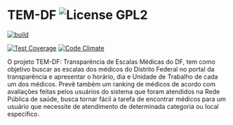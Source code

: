 TEM-DF ![License GPL2](https://go-shields.herokuapp.com/license-GPL2-blue.png)
======
[![build](https://travis-ci.org/ebenezerandrade/TEM-DF.svg?branch=master)](https://travis-ci.org/ebenezerandrade/TEM-DF)

[![Test Coverage](https://codeclimate.com/github/EscalaSaudeDF/TEM-DF/badges/coverage.svg)](https://codeclimate.com/github/EscalaSaudeDF/TEM-DF)  [![Code Climate](https://codeclimate.com/github/EscalaSaudeDF/TEM-DF/badges/gpa.svg)](https://codeclimate.com/github/EscalaSaudeDF/TEM-DF)

O projeto TEM-DF: Transparência de Escalas Médicas do DF, tem como objetivo buscar as escalas dos médicos do Distrito Federal no portal da transparência e apresentar o horário, dia e Unidade de Trabalho de cada um dos médicos. Prevê também um ranking de médicos de acordo com avaliações feitas pelos usuários do sistema que foram atendidos na Rede Pública de saúde, busca tornar fácil a tarefa de encontrar médicos para um usuário que necessite de atendimento de determinada categoria ou local específico.
